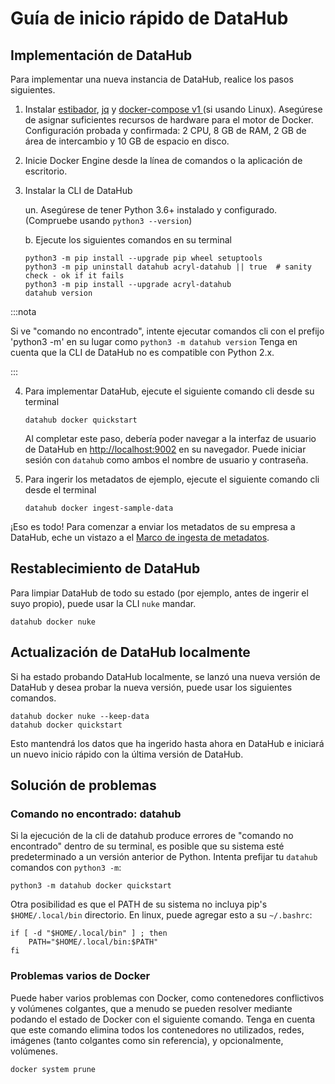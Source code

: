 # Guía de inicio rápido de DataHub

## Implementación de DataHub

Para implementar una nueva instancia de DataHub, realice los pasos siguientes.

1.  Instalar [estibador](https://docs.docker.com/install/), [jq](https://stedolan.github.io/jq/download/) y [docker-compose v1 ](https://github.com/docker/compose/blob/master/INSTALL.md) (si
    usando Linux). Asegúrese de asignar suficientes recursos de hardware para el motor de Docker. Configuración probada y confirmada: 2 CPU,
    8 GB de RAM, 2 GB de área de intercambio y 10 GB de espacio en disco.

2.  Inicie Docker Engine desde la línea de comandos o la aplicación de escritorio.

3.  Instalar la CLI de DataHub

    un. Asegúrese de tener Python 3.6+ instalado y configurado. (Compruebe usando `python3 --version`)

    b. Ejecute los siguientes comandos en su terminal

        python3 -m pip install --upgrade pip wheel setuptools
        python3 -m pip uninstall datahub acryl-datahub || true  # sanity check - ok if it fails
        python3 -m pip install --upgrade acryl-datahub
        datahub version

:::nota

Si ve "comando no encontrado", intente ejecutar comandos cli con el prefijo 'python3 -m' en su lugar como `python3 -m datahub version`
Tenga en cuenta que la CLI de DataHub no es compatible con Python 2.x.

:::

4.  Para implementar DataHub, ejecute el siguiente comando cli desde su terminal

        datahub docker quickstart

    Al completar este paso, debería poder navegar a la interfaz de usuario de DataHub
    en <http://localhost:9002> en su navegador. Puede iniciar sesión con `datahub` como ambos el
    nombre de usuario y contraseña.

5.  Para ingerir los metadatos de ejemplo, ejecute el siguiente comando cli desde el terminal

        datahub docker ingest-sample-data

¡Eso es todo! Para comenzar a enviar los metadatos de su empresa a DataHub, eche un vistazo a
el [Marco de ingesta de metadatos](../metadata-ingestion/README.md).

## Restablecimiento de DataHub

Para limpiar DataHub de todo su estado (por ejemplo, antes de ingerir el suyo propio), puede usar la CLI `nuke` mandar.

    datahub docker nuke

## Actualización de DataHub localmente

Si ha estado probando DataHub localmente, se lanzó una nueva versión de DataHub y desea probar la nueva versión, puede usar los siguientes comandos.

    datahub docker nuke --keep-data
    datahub docker quickstart

Esto mantendrá los datos que ha ingerido hasta ahora en DataHub e iniciará un nuevo inicio rápido con la última versión de DataHub.

## Solución de problemas

### Comando no encontrado: datahub

Si la ejecución de la cli de datahub produce errores de "comando no encontrado" dentro de su terminal, es posible que su sistema esté predeterminado a un
versión anterior de Python. Intenta prefijar tu `datahub` comandos con `python3 -m`:

    python3 -m datahub docker quickstart

Otra posibilidad es que el PATH de su sistema no incluya pip's `$HOME/.local/bin` directorio.  En linux, puede agregar esto a su `~/.bashrc`:

    if [ -d "$HOME/.local/bin" ] ; then
        PATH="$HOME/.local/bin:$PATH"
    fi

### Problemas varios de Docker

Puede haber varios problemas con Docker, como contenedores conflictivos y volúmenes colgantes, que a menudo se pueden resolver mediante
podando el estado de Docker con el siguiente comando. Tenga en cuenta que este comando elimina todos los contenedores no utilizados, redes,
imágenes (tanto colgantes como sin referencia), y opcionalmente, volúmenes.

    docker system prune
